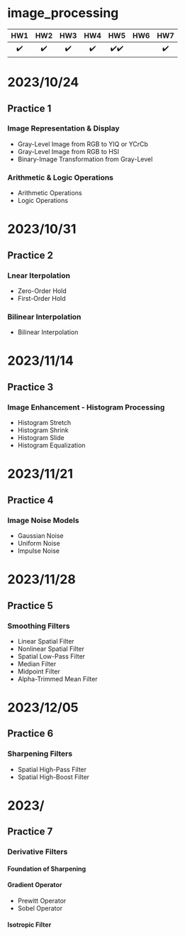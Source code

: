 # image_processing
|HW1|HW2|HW3|HW4|HW5|HW6|HW7|
|:-:|:-:|:-:|:-:|:-:|:-:|:-:|
|✔️|✔️|✔️|✔️|✔️✔️||✔️|

# 2023/10/24
## Practice 1
### Image Representation & Display
-  Gray-Level Image from RGB to YIQ or YCrCb
-  Gray-Level Image from RGB to HSI
-  Binary-Image Transformation from Gray-Level
### Arithmetic & Logic Operations
-  Arithmetic Operations
-  Logic Operations

# 2023/10/31
## Practice 2
### Lnear Iterpolation
- Zero-Order Hold
- First-Order Hold
### Bilinear Interpolation
- Bilinear Interpolation

# 2023/11/14
## Practice 3
### Image Enhancement - Histogram Processing
-  Histogram Stretch
-  Histogram Shrink
-  Histogram Slide
-  Histogram Equalization

# 2023/11/21
## Practice 4
### Image Noise Models
- Gaussian Noise
- Uniform Noise
- Impulse Noise

# 2023/11/28
## Practice 5
### Smoothing Filters
- Linear Spatial Filter
- Nonlinear Spatial Filter
- Spatial Low-Pass Filter
- Median Filter
- Midpoint Filter
- Alpha-Trimmed Mean Filter

# 2023/12/05
## Practice 6
### Sharpening Filters
- Spatial High-Pass Filter
- Spatial High-Boost Filter

# 2023/
## Practice 7
### Derivative Filters
#### Foundation of Sharpening
#### Gradient Operator
- Prewitt Operator
- Sobel Operator
#### Isotropic Filter
